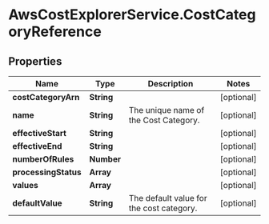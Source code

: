 # AwsCostExplorerService.CostCategoryReference

## Properties

Name | Type | Description | Notes
------------ | ------------- | ------------- | -------------
**costCategoryArn** | **String** |  | [optional] 
**name** | **String** | The unique name of the Cost Category. | [optional] 
**effectiveStart** | **String** |  | [optional] 
**effectiveEnd** | **String** |  | [optional] 
**numberOfRules** | **Number** |  | [optional] 
**processingStatus** | **Array** |  | [optional] 
**values** | **Array** |  | [optional] 
**defaultValue** | **String** | The default value for the cost category. | [optional] 


